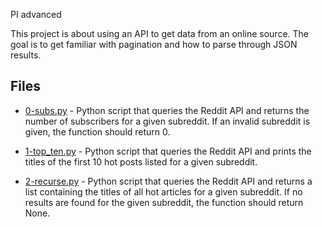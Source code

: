 PI advanced

This project is about using an API to get data from an online source. The goal is to get familiar with pagination and how to parse through JSON results.

## Files

- [0-subs.py](0-subs.py) - Python script that queries the Reddit API and returns the number of subscribers for a given subreddit. If an invalid subreddit is given, the function should return 0.

- [1-top_ten.py](1-top_ten.py) - Python script that queries the Reddit API and prints the titles of the first 10 hot posts listed for a given subreddit.

- [2-recurse.py](2-recurse.py) - Python script that queries the Reddit API and returns a list containing the titles of all hot articles for a given subreddit. If no results are found for the given subreddit, the function should return None.
